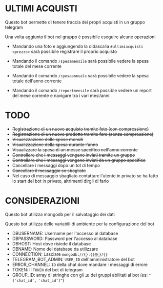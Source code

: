 # ULTIMI ACQUISTI

Questo bot permette di tenere traccia dei propri acquisti in un gruppo telegram

Una volta aggiunto il bot nel gruppo è possibile eseguire alcune operazioni

- Mandando una foto e aggiungendo la didascalia  `#ultimiacquisti <prezzo>` sarà possibile registrare il proprio acquisto

- Mandando il comando `/spesamensile` sarà possibile vedere la spesa totale del mese corrente

- Mandando il comando `/spesaannuale` sarà possibile vedere la spesa totale dell'anno corrente

- Mandando il comando `/reportmensile` sarà possible vedere un report del mese corrente e navigare tra i vari mesi/anni


# TODO

- ~~Registrazione di un nuovo acquisto tramite foto (con compressione)~~
- ~~Registrazione di un nuovo prodotto tramite foro (senza compressione)~~
- ~~Visualizzazione delle spese mensili~~ 
- ~~Visualizzazione della spesa durante l'anno~~
- ~~Visualizzare la spesa di un messe specifico nell'anno corrente~~
- ~~Controllare che i messaggi vengano inviati tramite un gruppo~~
- ~~Controllare che i messaggi vengano inviati da un gruppo specifico~~
- Cancellare i messaggi dopo un tot di tempo
- ~~Cancellare il messaggio se sbagliato~~
- Nel caso di messaggio sbagliato contattare l'utente in privato se ha
  fatto lo start del bot in privato, altrimenti dirgli di farlo


# CONSIDERAZIONI

Questo bot utilizza mongodb per il salvataggio dei dati

Questo bot utilizza delle variabili di ambiente per la configurazione del bot

- DBUSERNAME: Username per l'accesso al database
- DBPASSWORD: Password per l'accesso al database
- DBHOST: Host dove risiede il database
- DBNAME: Nome del database da utilizzare
- CONNECTION: Lasciare `mongodb://{}:{}@{}/{}`
- TELEGRAM_BOT_ADMIN: `USER_ID` dell'amministratore del bot
- ERROR_CHANNEL: `ID` della chat dove mandare i messaggi di errore
- TOKEN: Il `TOKEN` del bot di telegram
- GROUP_ID: array di stringhe con gli `ID` dei gruppi abilitati al bot (es: `"['chat_id', 'chat_id']"`)
